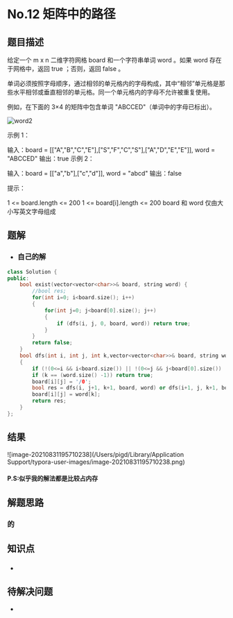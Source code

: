 # No.12 矩阵中的路径

## 题目描述

给定一个 m x n 二维字符网格 board 和一个字符串单词 word 。如果 word 存在于网格中，返回 true ；否则，返回 false 。

单词必须按照字母顺序，通过相邻的单元格内的字母构成，其中“相邻”单元格是那些水平相邻或垂直相邻的单元格。同一个单元格内的字母不允许被重复使用。

 

例如，在下面的 3×4 的矩阵中包含单词 "ABCCED"（单词中的字母已标出）。

![word2](https://assets.leetcode.com/uploads/2020/11/04/word2.jpg)

 

示例 1：

输入：board = [["A","B","C","E"],["S","F","C","S"],["A","D","E","E"]], word = "ABCCED"
输出：true
示例 2：

输入：board = [["a","b"],["c","d"]], word = "abcd"
输出：false


提示：

1 <= board.length <= 200
1 <= board[i].length <= 200
board 和 word 仅由大小写英文字母组成

## 题解

* ### 自己的解

```c++
class Solution {
public:
    bool exist(vector<vector<char>>& board, string word) {
        //bool res;
        for(int i=0; i<board.size(); i++)
        {
            for(int j=0; j<board[0].size(); j++)
            {
                if (dfs(i, j, 0, board, word)) return true;
            }
        }
        return false;
    }
    bool dfs(int i, int j, int k,vector<vector<char>>& board, string word)
    {
        if (!(0<=i && i<board.size()) || !(0<=j && j<board[0].size()) || (board[i][j]!=word[k])) return false;
        if (k == (word.size() -1)) return true;
        board[i][j] = '/0';
        bool res = dfs(i, j+1, k+1, board, word) or dfs(i+1, j, k+1, board, word) or dfs(i, j-1, k+1, board, word) or dfs(i-1, j, k+1, board, word);
        board[i][j] = word[k];
        return res;
    }
};
```

## 结果

![image-20210831195710238](/Users/pigd/Library/Application Support/typora-user-images/image-20210831195710238.png)

#### P.S:似乎我的解法都是比较占内存



## 解题思路

### 的



## 知识点

* ### 

  


## 待解决问题

* 